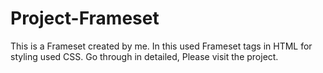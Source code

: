 # Project-Frameset
This is a Frameset created by me. In this used Frameset tags in HTML for styling used CSS. Go through in detailed, Please visit the project.
